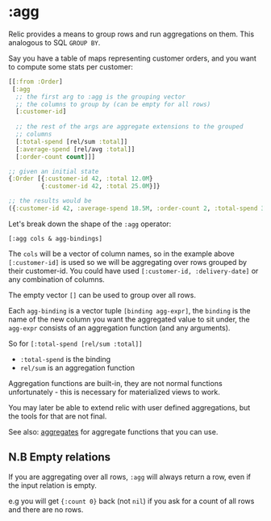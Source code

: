 # :agg

Relic provides a means to group rows and run aggregations on them. This analogous to SQL `GROUP BY`.

Say you have a table of maps representing customer orders, and you want to compute some stats per customer:

```clojure 
[[:from :Order]
 [:agg
  ;; the first arg to :agg is the grouping vector
  ;; the columns to group by (can be empty for all rows)
  [:customer-id]
  
  ;; the rest of the args are aggregate extensions to the grouped
  ;; columns
  [:total-spend [rel/sum :total]]
  [:average-spend [rel/avg :total]]
  [:order-count count]]]

;; given an initial state
{:Order [{:customer-id 42, :total 12.0M}
         {:customer-id 42, :total 25.0M}]}

;; the results would be
({:customer-id 42, :average-spend 18.5M, :order-count 2, :total-spend 37.0M})
```

Let's break down the shape of the `:agg` operator:

`[:agg cols & agg-bindings]`

The `cols` will be a vector of column names, so in the example above `[:customer-id]` is used so we will be aggregating 
over rows grouped by their customer-id. You could have used `[:customer-id, :delivery-date]` or any combination of columns.

The empty vector `[]` can be used to group over all rows.

Each `agg-binding` is a vector tuple `[binding agg-expr]`, the `binding` is the name of the new column 
you want the aggregated value to sit under, the `agg-expr` consists of an aggregation function (and any arguments).

So for `[:total-spend [rel/sum :total]]` 
    
- `:total-spend` is the binding 
- `rel/sum` is an aggregation function

Aggregation functions are built-in, they are not normal functions unfortunately - this is necessary for materialized views to work.

You may later be able to extend relic with user defined aggregations, but the tools for that are not final.

See also: [aggregates](aggregates.md) for aggregate functions that you can use.

## N.B Empty relations

If you are aggregating over all rows, `:agg` will always return a row, even if the input relation is empty.

e.g you will get `{:count 0}` back (not `nil`) if you ask for a count of all rows and there are no rows.